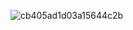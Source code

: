 ![cb405ad1d03a15644c2b](https://github.com/user-attachments/assets/a39ffac7-a221-4d64-954b-05715646e623)
